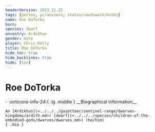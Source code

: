 ```yaml
---
headerVersion: 2023.11.25
tags: [person, pc/aussons, status/needswork/notes]
name: Roe DoTorka
born:
species: dwarf
ancestry: Ardikhun
gender: male
player: Chris Kelly
title: Roe DoTorka
hide_toc: true
hide_backlinks: true
hide: [toc]
---
```

# Roe DoTorka
<div class="grid cards ext-narrow-margin ext-one-column" markdown>
- :octicons-info-24:{ .lg .middle } __Biographical Information__

    An [Ardikhun](<../../../gazetteer/sentinel-range/dwarven-kingdoms/ardith.md>) [dwarf](<../../../species/children-of-the-embodied-gods/dwarves/dwarves.md>) (he/him)  
    { .bio }

</div>


